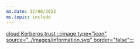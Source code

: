 ```yaml
---
ms.date: 12/08/2022
ms.topic: include
---
```


[cloud Kerberos trust :::image type="icon" source="../images/information.svg" border="false":::](../how-it-works.md "This trust type uses security keys to authenticate the users to Active Directory. It's not required to issue any certificates, making it the recommended choice for environments that don't need certificate authentication")